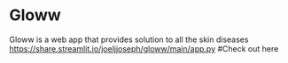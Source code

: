 # Gloww
Gloww is a web app that provides solution to all the skin diseases
https://share.streamlit.io/joeljjoseph/gloww/main/app.py #Check out here
